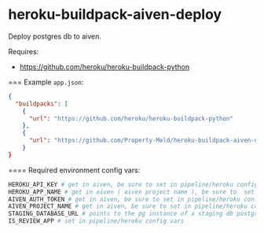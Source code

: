 # heroku-buildpack-aiven-deploy
Deploy postgres db to aiven.

Requires:

- https://github.com/heroku/heroku-buildpack-python

=== Example `app.json`:

```json
{
  "buildpacks": [
    {
      "url": "https://github.com/heroku/heroku-buildpack-python"
    },
    {
      "url": "https://github.com/Property-Meld/heroku-buildpack-aiven-deploy"
    }
}
```

==== Required environment config vars:

```bash
HEROKU_API_KEY # get in aiven, be sure to set in pipeline/heroku config vars
HEROKU_APP_NAME # get in aiven ( aiven project name ), be sure to  set in pipeline/heroku config vars
AIVEN_AUTH_TOKEN # get in aiven, be sure to set in pipeline/heroku config vars
AIVEN_PROJECT_NAME # get in aiven, be sure to set in pipeline/heroku config vars
STAGING_DATABASE_URL # points to the pg instance of a staging db postgres url for cloning into review app.
IS_REVIEW_APP # set in pipeline/heroku config vars
```

